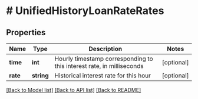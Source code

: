 # # UnifiedHistoryLoanRateRates

## Properties

Name | Type | Description | Notes
------------ | ------------- | ------------- | -------------
**time** | **int** | Hourly timestamp corresponding to this interest rate, in milliseconds | [optional] 
**rate** | **string** | Historical interest rate for this hour | [optional] 

[[Back to Model list]](../../README.md#documentation-for-models) [[Back to API list]](../../README.md#documentation-for-api-endpoints) [[Back to README]](../../README.md)
